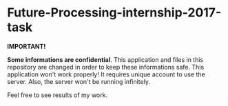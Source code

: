 # Future-Processing-internship-2017-task

<b>IMPORTANT!</b>

<b>Some informations are confidential</b>. This application and files in this repository are changed in order to keep these informations safe.
This application won't work properly! It requires unique account to use the server.
Also, the server won't be running infinitely.

Feel free to see results of my work.
